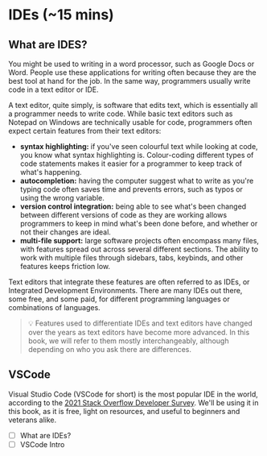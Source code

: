 # IDEs (~15 mins)

## What are IDES?
You might be used to writing in a word processor, such as Google Docs or Word. People use these applications for writing often because they are the best tool at hand for the job. In the same way, programmers usually write code in a text editor or IDE.

A text editor, quite simply, is software that edits text, which is essentially all a programmer needs to write code. While basic text editors such as Notepad on Windows are technically usable for code, programmers often expect certain features from their text editors:

- **syntax highlighting:** if you've seen colourful text while looking at code, you know what syntax highlighting is. Colour-coding different types of code statements makes it easier for a programmer to keep track of what's happening.
- **autocompletion:** having the computer suggest what to write as you're typing code often saves time and prevents errors, such as typos or using the wrong variable.
- **version control integration:** being able to see what's been changed between different versions of code as they are working allows programmers to keep in mind what's been done before, and whether or not their changes are ideal.
- **multi-file support:** large software projects often encompass many files, with features spread out across several different sections. The ability to work with multiple files through sidebars, tabs, keybinds, and other features keeps friction low.

Text editors that integrate these features are often referred to as IDEs, or Integrated Development Environments. There are many IDEs out there, some free, and some paid, for different programming languages or combinations of languages.

> 💡 Features used to differentiate IDEs and text editors have changed over the years as text editors have become more advanced. In this book, we will refer to them mostly interchangeably, although depending on who you ask there are differences.

## VSCode
Visual Studio Code (VSCode for short) is the most popular IDE in the world, according to the [2021 Stack Overflow Developer Survey](https://insights.stackoverflow.com/survey/2021#section-most-popular-technologies-integrated-development-environment). We'll be using it in this book, as it is free, light on resources, and useful to beginners and veterans alike.

- [ ] What are IDEs?
- [ ] VSCode Intro
